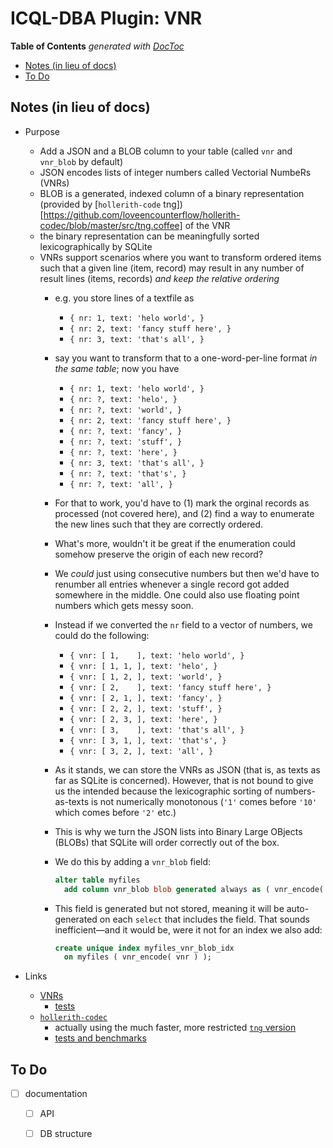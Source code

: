 
# ICQL-DBA Plugin: VNR

<!-- START doctoc generated TOC please keep comment here to allow auto update -->
<!-- DON'T EDIT THIS SECTION, INSTEAD RE-RUN doctoc TO UPDATE -->
**Table of Contents**  *generated with [DocToc](https://github.com/thlorenz/doctoc)*

- [Notes (in lieu of docs)](#notes-in-lieu-of-docs)
- [To Do](#to-do)

<!-- END doctoc generated TOC please keep comment here to allow auto update -->

## Notes (in lieu of docs)

* Purpose
  * Add a JSON and a BLOB column to your table (called `vnr` and `vnr_blob` by default)
  * JSON encodes lists of integer numbers called Vectorial NumbeRs (VNRs)
  * BLOB is a generated, indexed column of a binary representation (provided by [`hollerith-code`
    tng])[https://github.com/loveencounterflow/hollerith-codec/blob/master/src/tng.coffee] of the VNR
  * the binary representation can be meaningfully sorted lexicographically by SQLite
  * VNRs support scenarios where you want to transform ordered items such that a given line (item, record)
    may result in any number of result lines (items, records) *and keep the relative ordering*
    * e.g. you store lines of a textfile as
      * `{ nr: 1, text: 'helo world', }`
      * `{ nr: 2, text: 'fancy stuff here', }`
      * `{ nr: 3, text: 'that's all', }`
    * say you want to transform that to a one-word-per-line format *in the same table*; now you have
      * `{ nr: 1, text: 'helo world', }`
      * `{ nr: ?, text: 'helo', }`
      * `{ nr: ?, text: 'world', }`
      * `{ nr: 2, text: 'fancy stuff here', }`
      * `{ nr: ?, text: 'fancy', }`
      * `{ nr: ?, text: 'stuff', }`
      * `{ nr: ?, text: 'here', }`
      * `{ nr: 3, text: 'that's all', }`
      * `{ nr: ?, text: 'that's', }`
      * `{ nr: ?, text: 'all', }`
    * For that to work, you'd have to (1) mark the orginal records as processed (not covered here), and (2)
      find a way to enumerate the new lines such that they are correctly ordered.
    * What's more, wouldn't it be great if the enumeration could somehow preserve the origin of each new
      record?
    * We *could* just using consecutive numbers but then we'd have to renumber all entries whenever a single
      record got added somewhere in the middle. One could also use floating point numbers which gets messy
      soon.
    * Instead if we converted the `nr` field to a vector of numbers, we could do the following:
      * `{ vnr: [ 1,    ], text: 'helo world', }`
      * `{ vnr: [ 1, 1, ], text: 'helo', }`
      * `{ vnr: [ 1, 2, ], text: 'world', }`
      * `{ vnr: [ 2,    ], text: 'fancy stuff here', }`
      * `{ vnr: [ 2, 1, ], text: 'fancy', }`
      * `{ vnr: [ 2, 2, ], text: 'stuff', }`
      * `{ vnr: [ 2, 3, ], text: 'here', }`
      * `{ vnr: [ 3,    ], text: 'that's all', }`
      * `{ vnr: [ 3, 1, ], text: 'that's', }`
      * `{ vnr: [ 3, 2, ], text: 'all', }`
    * As it stands, we can store the VNRs as JSON (that is, as texts as far as SQLite is concerned).
      However, that is not bound to give us the intended because the lexicographic sorting of
      numbers-as-texts is not numerically monotonous (`'1'` comes before `'10'` which comes before `'2'`
      etc.)
    * This is why we turn the JSON lists into Binary Large OBjects (BLOBs) that SQLite will order correctly
      out of the box.
    * We do this by adding a `vnr_blob` field:

      ```sql
      alter table myfiles
        add column vnr_blob blob generated always as ( vnr_encode( vnr ) ) virtual not null;
      ```

    * This field is generated but not stored, meaning it will be auto-generated on each `select` that
      includes the field. That sounds inefficient—and it would be, were it not for an index we also add:

      ```sql
      create unique index myfiles_vnr_blob_idx
        on myfiles ( vnr_encode( vnr ) );
      ```

* Links
  * [VNRs](https://github.com/loveencounterflow/datom/blob/master/src/vnr.coffee)
    * [tests](https://github.com/loveencounterflow/hengist/blob/master/dev/datom/src/vnr.test.coffee)
  * [`hollerith-codec`](https://github.com/loveencounterflow/hollerith-codec)
    * actually using the much faster, more restricted [`tng` version](https://github.com/loveencounterflow/hollerith-codec/blob/master/src/tng.coffee)
    * [tests and benchmarks](https://github.com/loveencounterflow/hengist/tree/master/dev/hollerith-codec/src)

## To Do

* [ ] documentation
  * [ ] API
  * [ ] DB structure

